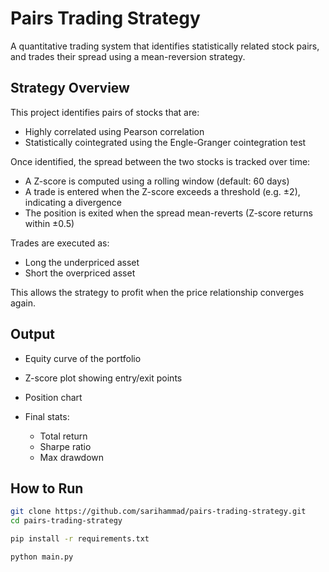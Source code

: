 # Pairs Trading Strategy

A quantitative trading system that identifies statistically related stock pairs, and trades their spread using a mean-reversion strategy.

## Strategy Overview

This project identifies pairs of stocks that are:

- Highly correlated using Pearson correlation
- Statistically cointegrated using the Engle-Granger cointegration test

Once identified, the spread between the two stocks is tracked over time:

- A Z-score is computed using a rolling window (default: 60 days)
- A trade is entered when the Z-score exceeds a threshold (e.g. ±2), indicating a divergence
- The position is exited when the spread mean-reverts (Z-score returns within ±0.5)

Trades are executed as:

- Long the underpriced asset
- Short the overpriced asset

This allows the strategy to profit when the price relationship converges again.

## Output

- Equity curve of the portfolio  
- Z-score plot showing entry/exit points  
- Position chart  
- Final stats:
  
  - Total return
  - Sharpe ratio
  - Max drawdown

## How to Run

```bash
git clone https://github.com/sarihammad/pairs-trading-strategy.git
cd pairs-trading-strategy

pip install -r requirements.txt

python main.py

